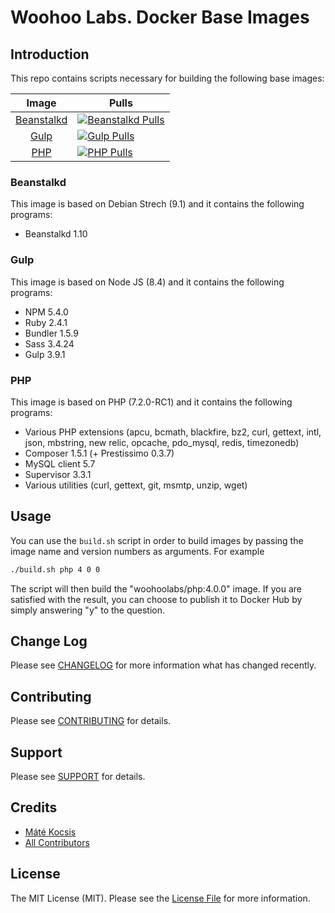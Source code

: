 # Woohoo Labs. Docker Base Images

## Introduction

This repo contains scripts necessary for building the following base images:

|                Image                |                                Pulls                               |
|:-----------------------------------:|--------------------------------------------------------------------|
| [Beanstalkd][link-beanstalkd-image] | [![Beanstalkd Pulls][ico-beanstalkd-pulls]][link-beanstalkd-image] |
| [Gulp][link-gulp-image]             | [![Gulp Pulls][ico-gulp-pulls]][link-gulp-image]                   |
| [PHP][link-php-image]               | [![PHP Pulls][ico-php-pulls]][link-php-image]                      |

### Beanstalkd

This image is based on Debian Strech (9.1) and it contains the following programs:

- Beanstalkd 1.10

### Gulp

This image is based on Node JS (8.4) and it contains the following programs:

- NPM 5.4.0
- Ruby 2.4.1
- Bundler 1.5.9
- Sass 3.4.24
- Gulp 3.9.1

### PHP

This image is based on PHP (7.2.0-RC1) and it contains the following programs:

- Various PHP extensions (apcu, bcmath, blackfire, bz2, curl, gettext, intl, json, mbstring, new relic, opcache, pdo_mysql, redis, timezonedb)
- Composer 1.5.1 (+ Prestissimo 0.3.7)
- MySQL client 5.7
- Supervisor 3.3.1
- Various utilities (curl, gettext, git, msmtp, unzip, wget)

## Usage

You can use the `build.sh` script in order to build images by passing the image name and version numbers as arguments.
For example

```bash
./build.sh php 4 0 0
```

The script will then build the "woohoolabs/php:4.0.0" image. If you are satisfied with the result, you can choose to
publish it to Docker Hub by simply answering "y" to the question.

## Change Log

Please see [CHANGELOG](CHANGELOG.md) for more information what has changed recently.

## Contributing

Please see [CONTRIBUTING](CONTRIBUTING.md) for details.

## Support

Please see [SUPPORT](SUPPORT.md) for details.

## Credits

- [Máté Kocsis][link-author]
- [All Contributors][link-contributors]

## License

The MIT License (MIT). Please see the [License File](LICENSE.md) for more information.

[ico-php-pulls]: https://img.shields.io/docker/pulls/woohoolabs/php.svg
[ico-beanstalkd-pulls]: https://img.shields.io/docker/pulls/woohoolabs/beanstalkd.svg
[ico-gulp-pulls]: https://img.shields.io/docker/pulls/woohoolabs/gulp.svg

[link-php-image]: https://hub.docker.com/r/woohoolabs/php/
[link-beanstalkd-image]: https://hub.docker.com/r/woohoolabs/beanstalkd/
[link-gulp-image]: https://hub.docker.com/r/woohoolabs/gulp/
[link-author]: https://github.com/kocsismate
[link-contributors]: ../../contributors
